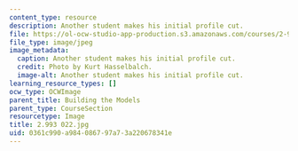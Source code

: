 ```yaml
---
content_type: resource
description: Another student makes his initial profile cut.
file: https://ol-ocw-studio-app-production.s3.amazonaws.com/courses/2-993-special-topics-in-mechanical-engineering-the-art-and-science-of-boat-design-january-iap-2007/0361c990a984086797a73a220678341e_2993022.jpg
file_type: image/jpeg
image_metadata:
  caption: Another student makes his initial profile cut.
  credit: Photo by Kurt Hasselbalch.
  image-alt: Another student makes his initial profile cut.
learning_resource_types: []
ocw_type: OCWImage
parent_title: Building the Models
parent_type: CourseSection
resourcetype: Image
title: 2.993 022.jpg
uid: 0361c990-a984-0867-97a7-3a220678341e
---
```

